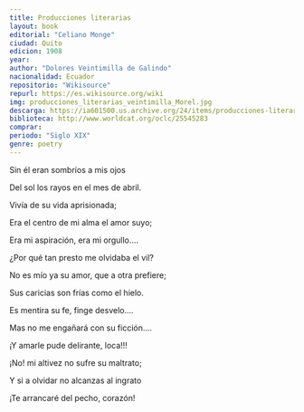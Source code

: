 ```yaml
---
title: Producciones literarias
layout: book
editorial: "Celiano Monge"
ciudad: Quito
edicion: 1908
year: 
author: "Dolores Veintimilla de Galindo"
nacionalidad: Ecuador
repositorio: "Wikisource"
repurl: https://es.wikisource.org/wiki
img: producciones_literarias_veintimilla_Morel.jpg
descarga: https://ia601500.us.archive.org/24/items/producciones-literarias-dolores-veintimilla/Producciones%20literarias%20-%20Dolores%20Veintimilla.pdf
biblioteca: http://www.worldcat.org/oclc/25545283
comprar: 
periodo: "Siglo XIX"
genre: poetry
---
```

 

Sin él eran sombríos a mis ojos 
 
Del sol los rayos en el mes de abril. 
 
Vivía de su vida aprisionada; 
 
Era el centro de mi alma el amor suyo; 
 
Era mi aspiración, era mi orgullo.... 
 
¿Por qué tan presto me olvidaba el vil?
 
No es mío ya su amor, que a otra prefiere;
 
Sus caricias son frías como el hielo. 
 
Es mentira su fe, finge desvelo.... 
 
Mas no me engañará con su ficción.... 
 
¡Y amarle pude delirante, loca!!! 
 
¡No! mi altivez no sufre su maltrato;
 
Y si a olvidar no alcanzas al ingrato 
 
¡Te arrancaré del pecho, corazón!
